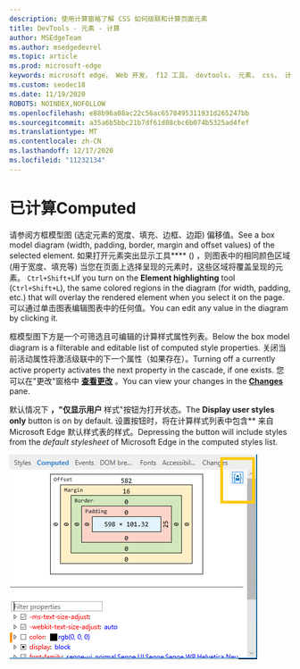 ```yaml
---
description: 使用计算窗格了解 CSS 如何级联和计算页面元素
title: DevTools - 元素 - 计算
author: MSEdgeTeam
ms.author: msedgedevrel
ms.topic: article
ms.prod: microsoft-edge
keywords: microsoft edge， Web 开发， f12 工具， devtools， 元素， css， 计算值， 框模型
ms.custom: seodec18
ms.date: 11/19/2020
ROBOTS: NOINDEX,NOFOLLOW
ms.openlocfilehash: e88b96a08ac22c56ac6578495311931d265247bb
ms.sourcegitcommit: a35a6b5bbc21b7df61d08cbc6b074b5325ad4fef
ms.translationtype: MT
ms.contentlocale: zh-CN
ms.lasthandoff: 12/17/2020
ms.locfileid: "11232134"
---
```

# <span data-ttu-id="56f71-104">已计算</span><span class="sxs-lookup"><span data-stu-id="56f71-104">Computed</span></span>

<span data-ttu-id="56f71-105">请参阅方框模型图 (选定元素的宽度、填充、边框、边距) 偏移值。</span><span class="sxs-lookup"><span data-stu-id="56f71-105">See a box model diagram (width, padding, border, margin and offset values) of the selected element.</span></span> <span data-ttu-id="56f71-106">如果打开元素突出显示工具\*\*\*\* () ，则图表中的相同颜色区域 (用于宽度、填充等) 当您在页面上选择呈现的元素时，这些区域将覆盖呈现的元素。 `Ctrl+Shift+L`</span><span class="sxs-lookup"><span data-stu-id="56f71-106">If you turn on the **Element highlighting** tool (`Ctrl+Shift+L`), the same colored regions in the diagram (for width, padding, etc.) that will overlay the rendered element when you select it on the page.</span></span> <span data-ttu-id="56f71-107">可以通过单击图表编辑图表中的任何值。</span><span class="sxs-lookup"><span data-stu-id="56f71-107">You can edit any value in the diagram by clicking it.</span></span> 

<span data-ttu-id="56f71-108">框模型图下方是一个可筛选且可编辑的计算样式属性列表。</span><span class="sxs-lookup"><span data-stu-id="56f71-108">Below the box model diagram is a filterable and editable list of computed style properties.</span></span> <span data-ttu-id="56f71-109">关闭当前活动属性将激活级联中的下一个属性（如果存在）。</span><span class="sxs-lookup"><span data-stu-id="56f71-109">Turning off a currently active property activates the next property in the cascade, if one exists.</span></span> <span data-ttu-id="56f71-110">您可以在"更改"窗格中 [**查看更改**](./changes.md) 。</span><span class="sxs-lookup"><span data-stu-id="56f71-110">You can view your changes in the [**Changes**](./changes.md) pane.</span></span>

<span data-ttu-id="56f71-111">默认情况下 **，"仅显示用户** 样式"按钮为打开状态。</span><span class="sxs-lookup"><span data-stu-id="56f71-111">The **Display user styles only** button is on by default.</span></span> <span data-ttu-id="56f71-112">设置按钮时，将在计算样式列表中包含\*\* 来自 Microsoft Edge 默认样式表的样式。</span><span class="sxs-lookup"><span data-stu-id="56f71-112">Depressing the button will include styles from the *default stylesheet* of Microsoft Edge in the computed styles list.</span></span>

![计算窗格](../media/elements_computed.png)
